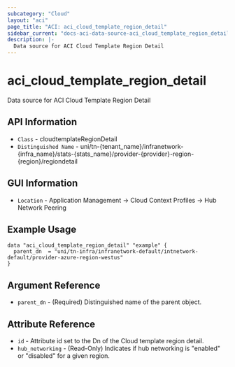 ```yaml
---
subcategory: "Cloud"
layout: "aci"
page_title: "ACI: aci_cloud_template_region_detail"
sidebar_current: "docs-aci-data-source-aci_cloud_template_region_detail"
description: |-
  Data source for ACI Cloud Template Region Detail
---
```


# aci_cloud_template_region_detail #

Data source for ACI Cloud Template Region Detail

## API Information ##

* `Class` - cloudtemplateRegionDetail
* `Distinguished Name` - uni/tn-{tenant_name}/infranetwork-{infra_name}/stats-{stats_name}/provider-{provider}-region-{region}/regiondetail

## GUI Information ##

* `Location` - Application Management -> Cloud Context Profiles -> Hub Network Peering


## Example Usage ##

```hcl
data "aci_cloud_template_region_detail" "example" {
  parent_dn  = "uni/tn-infra/infranetwork-default/intnetwork-default/provider-azure-region-westus"
}
```

## Argument Reference ##

* `parent_dn` - (Required) Distinguished name of the parent object.

## Attribute Reference ##

* `id` - Attribute id set to the Dn of the Cloud template region detail.
* `hub_networking` - (Read-Only) Indicates if hub networking is "enabled" or "disabled" for a given region.

